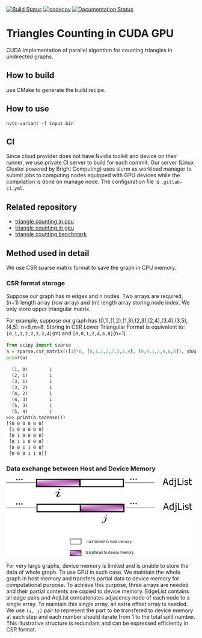 [![Build Status](https://travis-ci.com/zhaofeng-shu33/triangle_counting_gpu.svg?branch=master)](https://travis-ci.com/zhaofeng-shu33/triangle_counting_gpu)
[![codecov](https://codecov.io/gh/zhaofeng-shu33/triangle_counting_gpu/branch/master/graph/badge.svg)](https://codecov.io/gh/zhaofeng-shu33/triangle_counting_gpu)
[![Documentation Status](https://readthedocs.org/projects/triangle-counting-gpu/badge/?version=latest)](https://triangle-counting-gpu.readthedocs.io/en/latest/?badge=latest)

Triangles Counting in CUDA GPU
=========

CUDA implementation of parallel algorithm for counting triangles in undirected graphs.

## How to build
use CMake to generate the build recipe.

## How to use
```
nvtc-variant -f input.bin
```
## CI
Since cloud provider does not have Nvidia toolkit and device on their runner, we use private CI server to build for each commit.
Our server (Linux Cluster powered by Bright Computing) uses slurm as workload manager to submit jobs to computing nodes equipped with GPU devices while the 
compilation is done on manage node. The configuration file is `.gitlab-ci.yml`.

## Related repository
* [triangle counting in cpu](https://github.com/zhaofeng-shu33/triangle_counting)
* [triangle counting in gpu](https://github.com/adampolak/triangles)
* [triangle counting benchmark](https://github.com/zhaofeng-shu33/triangle_counting_benchmark)

## Method used in detail
We use CSR sparse matrix format to save the graph in CPU memory.
### CSR format storage
Suppose our graph has m edges and n nodes.
Two arrays are required, (n+1) length array
(row array) and (m) length array storing node index. We only store upper triangular matrix.

For example, suppose our graph has (0,1),(1,2),(1,3),(2,3),(2,4),(3,4),(3,5),(4,5).
n=6,m=8.
Storing in CSR Lower Triangular Format is equivalent to:
`[0,1,1,2,2,3,3,4]`(m) and `[0,0,1,2,4,6,8]`(n+1).

```Python
from scipy import sparse
a = sparse.csr_matrix(([1]*8, [0,1,1,2,2,3,3,4], [0,0,1,2,4,6,8]), shape=(6,6))
print(a)
```

```shell
  (1, 0)        1
  (2, 1)        1
  (3, 1)        1
  (3, 2)        1
  (4, 2)        1
  (4, 3)        1
  (5, 3)        1
  (5, 4)        1
>>> print(a.todense())
[[0 0 0 0 0 0]
 [1 0 0 0 0 0]
 [0 1 0 0 0 0]
 [0 1 1 0 0 0]
 [0 0 1 1 0 0]
 [0 0 0 1 1 0]]
```

### Data exchange between Host and Device Memory
![png](method.png)

For very large graphs, device memory is limited and is unable to store the data of whole graph.
To use GPU in such case. We maintain the whole graph in host memory and transfers partial data to device memory for 
computational purpose. To achieve this purpose, three arrays are needed and their partial contents are copied to device memory.
EdgeList contains all edge pairs and AdjList concatenates adjacency node of each node to a single array.
To maintain this single array, an extra offset array is needed. We use `(i, j)` pair to represent the part to be transfered to device memory at each step and each number should iterate from 1 to the total split number.
This illustrative structure is redundant and can be expressed efficiently in CSR format. 